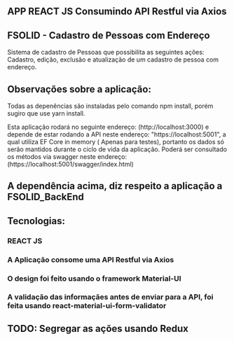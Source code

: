 ## APP REACT JS Consumindo API Restful via Axios
## FSOLID - Cadastro de Pessoas com Endereço
Sistema de cadastro de Pessoas que possibilita as seguintes ações:
Cadastro, edição, exclusão e atualização de um cadastro de pessoa com endereço.

## Observações sobre a aplicação:
Todas as depenências são instaladas pelo comando npm install, porém sugiro que use yarn install.

Esta aplicação rodará no seguinte endereço: (http://localhost:3000) e depende de estar rodando a API neste endereço: 
"https://localhost:5001", a qual utiliza EF Core in memory ( Apenas para testes),
portanto os dados só serão mantidos durante o ciclo de vida da aplicação.
Poderá ser consultado os métodos via swagger neste endereço: (https://localhost:5001/swagger/index.html)

## A dependência acima, diz respeito a aplicação a FSOLID_BackEnd

## Tecnologias:
### REACT JS
### A Aplicação consome uma API Restful via Axios
### O design foi feito usando o framework Material-UI
### A validação das informaçães antes de enviar para a API, foi feita usando react-material-ui-form-validator

## TODO: Segregar as ações usando Redux